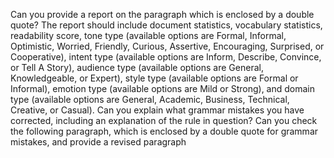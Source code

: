 Can you provide a report on the paragraph which is enclosed by a double quote? The report should include document statistics, vocabulary statistics, readability score, tone type (available options are Formal, Informal, Optimistic, Worried, Friendly, Curious, Assertive, Encouraging, Surprised, or Cooperative), intent type (available options are Inform, Describe, Convince, or Tell A Story), audience type (available options are General, Knowledgeable, or Expert), style type (available options are Formal or Informal), emotion type (available options are Mild or Strong), and domain type (available options are General, Academic, Business, Technical, Creative, or Casual). Can you explain what grammar mistakes you have corrected, including an explanation of the rule in question? Can you check the following paragraph, which is enclosed by a double quote for grammar mistakes, and provide a revised paragraph
